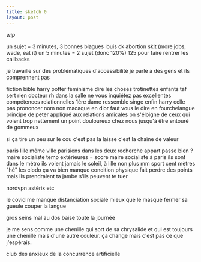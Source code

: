 ```yaml
---
title: sketch 0
layout: post
---
```


*wip*

un sujet = 3 minutes, 3 bonnes blagues
louis ck abortion skit (more jobs, wade, eat it)
un 5 minutes = 2 sujet (donc 120%)
125 pour faire rentrer les callbacks

je travaille sur des problématiques d'accessibilité 
je parle à des gens et ils comprennent pas

fiction bible harry potter féminisme
dire les choses
trotinettes enfants
taf sert rien docteur rh dans la salle ne vous inquiétez pas excellentes compétences relationnelles
1ère dame ressemble singe enfin harry celle pas prononcer nom non macaque en dior
faut vous le dire en fourchelangue
principe de peter appliqué aux relations amicales
on s'éloigne de ceux qui voient trop nettement un point douloureux chez nous
jusqu'à être entouré de gommeux

si ça tire un peu sur le cou c'est pas la laisse c'est la chaîne de valeur

paris lille même ville parisiens dans les deux
recherche appart passe bien ?
maire socialiste temp extérieures = score maire socialiste
à paris ils sont dans le métro ils voient jamais le soleil, à lille non plus
mm sport cent mètres "hé" les clodo ça va bien
manque condition physique fait perdre des points
mais ils prendraient ta jambe s'ils peuvent te tuer

nordvpn astérix etc

le covid me manque
distanciation sociale
mieux que le masque fermer sa gueule
couper la langue

gros seins mal au dos baise toute la journée

je me sens comme une chenille qui sort de sa chrysalide et qui est toujours une chenille mais d'une autre couleur. ça change mais c'est pas ce que j'espérais.

club des anxieux de la concurrence artificielle
